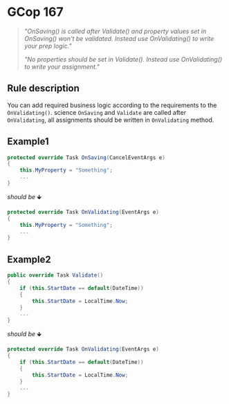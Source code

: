 ﻿# GCop 167

> *"OnSaving() is called after Validate() and property values set in OnSaving() won't be validated. Instead use OnValidating() to write your prep logic."*
> 
> *"No properties should be set in Validate(). Instead use OnValidating() to write your assignment."*

## Rule description

You can add required business logic according to the requirements to the `OnValidating()`. science `OnSaving` and `Validate` are called after `OnValidating`, all assignments should be written in `OnValidating` method.

## Example1

```csharp
protected override Task OnSaving(CancelEventArgs e)
{
    this.MyProperty = "Something";
    ...
}
```

*should be* 🡻

```csharp
protected override Task OnValidating(EventArgs e)
{
    this.MyProperty = "Something";
    ...
}
```

## Example2

```csharp
public override Task Validate()
{
    if (this.StartDate == default(DateTime))
    {
        this.StartDate = LocalTime.Now;
    }
    ...
}
```

*should be* 🡻

```csharp
protected override Task OnValidating(EventArgs e)
{
    if (this.StartDate == default(DateTime))
    {
        this.StartDate = LocalTime.Now;
    }
    ...
}
```